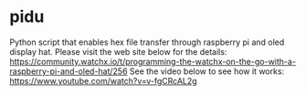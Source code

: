 # pidu
Python script that enables hex file transfer through raspberry pi and oled display hat.
Please visit the web site below for the details:
https://community.watchx.io/t/programming-the-watchx-on-the-go-with-a-raspberry-pi-and-oled-hat/256
See the video below to see how it works:
https://www.youtube.com/watch?v=v-fgCRcAL2g

